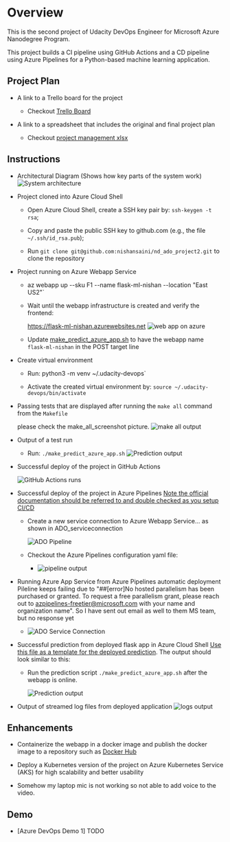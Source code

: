 # Overview

This is the second project of Udacity DevOps Engineer for Microsoft Azure Nanodegree Program.

This project builds a CI pipeline using GitHub Actions and a CD pipeline using Azure Pipelines for a Python-based machine learning application.

## Project Plan

* A link to a Trello board for the project

    * Checkout [Trello Board](https://trello.com/b/Ba2Lepjr/ado-flask-ml-webapp)
   
* A link to a spreadsheet that includes the original and final project plan

    * Checkout [project management xlsx](./project-management-example.xlsx)

## Instructions

* Architectural Diagram (Shows how key parts of the system work)
    ![System architecture](./arch_diagram_cicd.png)

* Project cloned into Azure Cloud Shell

    * Open Azure Cloud Shell, create a SSH key pair by: `ssh-keygen -t rsa`;

    * Copy and paste the public SSH key to github.com (e.g., the file `~/.ssh/id_rsa.pub`);

    * Run `git clone git@github.com:nishansaini/nd_ado_project2.git` to clone the repository

* Project running on Azure Webapp Service

    * az webapp up --sku F1 --name flask-ml-nishan --location "East US2"`

    * Wait until the webapp infrastructure is created and verify the frontend:

        https://flask-ml-nishan.azurewebsites.net
        ![web app on azure](./flask_ml_nishan_screenshot.png)

    * Update [make_predict_azure_app.sh](make_predict_azure_app.sh) to have the webapp name `flask-ml-nishan` in the POST target line

* Create virtual environment

    * Run: python3 -m venv ~/.udacity-devops` 

    * Activate the created virtual environment by: `source ~/.udacity-devops/bin/activate`

* Passing tests that are displayed after running the `make all` command from the `Makefile`

    please check the make_all_screenshot picture.
     ![make all output](./make_all_screenshot.png)

* Output of a test run

    * Run: `./make_predict_azure_app.sh`
        ![Prediction output](./prediction_azure_screenshot.png)
        

* Successful deploy of the project in GitHub Actions

    ![GitHub Actions runs](./GitHub_actions_pass_screenhot.png)

* Successful deploy of the project in Azure Pipelines [Note the official documentation should be referred to and double checked as you setup CI/CD](https://docs.microsoft.com/en-us/azure/devops/pipelines/ecosystems/python-webapp?view=azure-devops)

    * Create a new service connection to Azure Webapp Service... as shown in ADO_serviceconnection

        ![ADO Pipeline](./ADO_serviceconnection.png)
 
    * Checkout the Azure Pipelines configuration yaml file:
        * ![pipeline output](./Pipeline_Code.png)
        
* Running Azure App Service from Azure Pipelines automatic deployment
   Pileline keeps failing due to "##[error]No hosted parallelism has been purchased or granted. To request a free parallelism grant, please reach out to azpipelines-freetier@microsoft.com with your name and organization name". So I have sent out email as well to them MS team, but no response yet

   * ![ADO Service Connection ](./Pipeline_Run_Failure_with_microsoft_error.png)
   
* Successful prediction from deployed flask app in Azure Cloud Shell [Use this file as a template for the deployed prediction](https://github.com/udacity/nd082-Azure-Cloud-DevOps-Starter-Code/blob/master/C2-AgileDevelopmentwithAzure/project/starter_files/flask-sklearn/make_predict_azure_app.sh).
The output should look similar to this:

    * Run the prediction script `./make_predict_azure_app.sh` after the webapp is online.

        ![Prediction output](./prediction_azure_screenshot.png)

* Output of streamed log files from deployed application
    ![logs output](./flask_ml_app_live_Stream_logs_screenshot.png)

## Enhancements

* Containerize the webapp in a docker image and publish the docker image to a repository such as [Docker Hub](https://hub.docker.com/)

* Deploy a Kubernetes version of the project on Azure Kubernetes Service (AKS) for high scalability and better usability

* Somehow my laptop mic is not working so not able to add voice to the video.

## Demo 

* [Azure DevOps Demo 1] TODO

